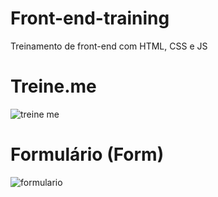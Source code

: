 # Front-end-training
Treinamento de front-end com HTML, CSS e JS



# Treine.me

![treine me](https://user-images.githubusercontent.com/63527881/199633371-428a7ff4-25ee-4113-aa68-6be88b7bdc1f.PNG)

#

# Formulário  (Form)

![formulario](https://user-images.githubusercontent.com/63527881/199634203-eda4aad8-276c-4092-b3e6-9785d65e2c2c.png)
